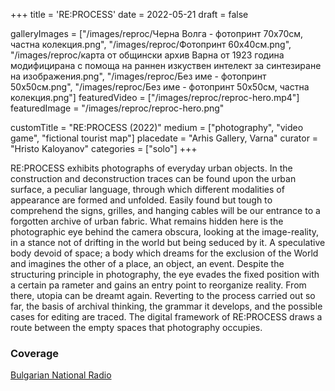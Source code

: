 +++
title = 'RE:PROCESS'
date = 2022-05-21
draft = false

galleryImages = ["/images/reproc/Черна Волга - фотопринт 70х70см, частна колекция.png", "/images/reproc/Фотопринт 60х40см.png", "/images/reproc/карта от общински архив Варна от 1923 година модифицирана с помоща на раннен изкуствен интелект за синтезиране на изображения.png", "/images/reproc/Без име - фотопринт 50х50см.png", "/images/reproc/Без име - фотопринт 50х50см, частна колекция.png"]
featuredVideo = ["/images/reproc/reproc-hero.mp4"]
featuredImage = "/images/reproc/reproc-hero.png"

customTitle = "RE:PROCESS (2022)"
medium = ["photography", "video game", "fictional tourist map"]
placedate = "Arhis Gallery, Varna"
curator = "Hristo Kaloyanov"
categories = ["solo"]
+++

RE:PROCESS exhibits photographs of everyday urban objects. In the construction and deconstruction traces can be found upon the urban surface, a peculiar language, through which different modalities of appearance are formed and unfolded. Easily found but tough tо comprehend the signs, grilles, and hanging cables will be our entrance to a forgotten archive of urban fabric. What remains hidden here is the photographic eye behind the camera obscura, looking at the image-reality, in a stance not of drifting in the world but being seduced by it. A speculative body devoid of space; a body which dreams for the exclusion of the World and imagines the other of a place, an object, an event. Despite the structuring principle in photography, the eye evades the fixed position with a certain pa rameter and gains an entry point to reorganize reality. From there, utopia can be dreamt again. Reverting to the process carried out so far, the basis of archival thinking, the grammar it develops, and the possible cases for editing are traced. The digital framework of RE:PROCESS draws a route between the empty spaces that photography occupies.

### Coverage
[Bulgarian National Radio](https://bnr.bg/varna/post/101649068/izlojbata-reproces-preplita-tradicionnoto-i-abstraktnoto-v-nevijdani-ulichni-fotografii)